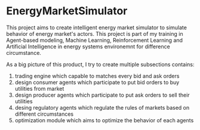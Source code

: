 # EnergyMarketSimulator

This project aims to create intelligent energy market simulator to simulate behavior of energy market's actors.
This project is part of my training in Agent-based modeling, Machine Learning, Reinforcement Learning and Artificial Intelligence in energy systems environemnt
for difference circumstance.
    
As a big picture of this product, I try to create multiple subsections contains:
1. trading engine which capable to matches every bid and ask orders
2. design consumer agents which participate to put bid orders to buy utilities from market
3. design producer agents which participate to put ask orders to sell their utilities
4. desing regulatory agents which regulate the rules of markets based on different circumstances
5. optimization module which aims to optimize the behavior of each agents

